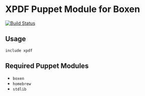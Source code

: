 # XPDF Puppet Module for Boxen

[![Build Status](https://travis-ci.org/boxen/puppet-xpdf.png?branch=master)](https://travis-ci.org/boxen/puppet-xpdf)

## Usage

```puppet
include xpdf
```

## Required Puppet Modules

* `boxen`
* `homebrew`
* `stdlib`
